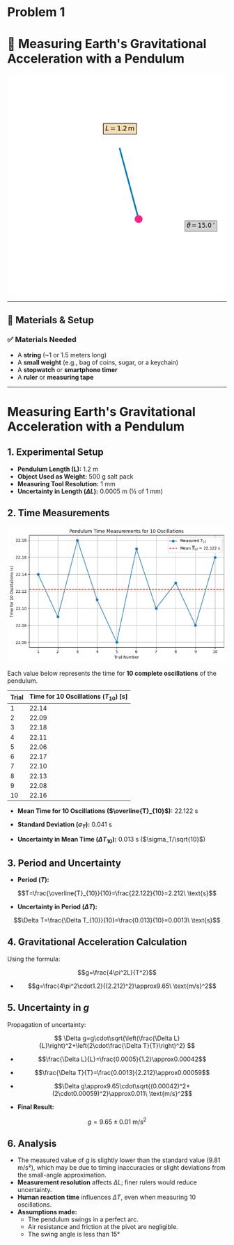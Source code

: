 # Problem 1

# 📏 Measuring Earth's Gravitational Acceleration with a Pendulum

![alt text](pendulum_setup_clean.gif)

---

## 🧪 Materials & Setup

### ✅ Materials Needed

- A **string** (~1 or 1.5 meters long)  
- A **small weight** (e.g., bag of coins, sugar, or a keychain)  
- A **stopwatch** or **smartphone timer**  
- A **ruler** or **measuring tape**  

---

# Measuring Earth's Gravitational Acceleration with a Pendulum

## 1. Experimental Setup

- **Pendulum Length (L):** 1.2 m  
- **Object Used as Weight:** 500 g salt pack  
- **Measuring Tool Resolution:** 1 mm  
- **Uncertainty in Length ($\Delta L$):** 0.0005 m (½ of 1 mm)

## 2. Time Measurements

![alt text](image.png)

Each value below represents the time for **10 complete oscillations** of the pendulum.

| Trial | Time for 10 Oscillations ($T_{10}$) [s] |
|-------|---------------------------|
| 1     | 22.14                     |
| 2     | 22.09                     |
| 3     | 22.18                     |
| 4     | 22.11                     |
| 5     | 22.06                     |
| 6     | 22.17                     |
| 7     | 22.10                     |
| 8     | 22.13                     |
| 9     | 22.08                     |
| 10    | 22.16                     |

- **Mean Time for 10 Oscillations ($\overline{T}_{10}$):** 22.122 s  

- **Standard Deviation ($\sigma_T$):** 0.041 s  

- **Uncertainty in Mean Time ($\Delta T_{10}$):** 0.013 s ($\sigma_T/\sqrt{10}$)

## 3. Period and Uncertainty

- **Period ($T$):**  

$$T=\frac{\overline{T}_{10}}{10}=\frac{22.122}{10}=2.212\ \text{s}$$

- **Uncertainty in Period ($\Delta T$):**  

$$\Delta T=\frac{\Delta T_{10}}{10}=\frac{0.013}{10}=0.0013\ \text{s}$$

## 4. Gravitational Acceleration Calculation

Using the formula:  

$$g=\frac{4\pi^2L}{T^2}$$

- $$g=\frac{4\pi^2\cdot1.2}{(2.212)^2}\approx9.65\ \text{m/s}^2$$

## 5. Uncertainty in $g$

Propagation of uncertainty:  

$$
\Delta g=g\cdot\sqrt{\left(\frac{\Delta L}{L}\right)^2+\left(2\cdot\frac{\Delta T}{T}\right)^2}
$$

- $$\frac{\Delta L}{L}=\frac{0.0005}{1.2}\approx0.00042$$  

- $$\frac{\Delta T}{T}=\frac{0.0013}{2.212}\approx0.00059$$  

- $$\Delta g\approx9.65\cdot\sqrt{(0.00042)^2+(2\cdot0.00059)^2}\approx0.011\ \text{m/s}^2$$

- **Final Result:**  

$$g=9.65\pm0.01\ \text{m/s}^2$$

## 6. Analysis

- The measured value of $g$ is slightly lower than the standard value (9.81 m/s²), which may be due to timing inaccuracies or slight deviations from the small-angle approximation.
- **Measurement resolution** affects $\Delta L$; finer rulers would reduce uncertainty.
- **Human reaction time** influences $\Delta T$, even when measuring 10 oscillations.
- **Assumptions made:**  
  - The pendulum swings in a perfect arc.  
  - Air resistance and friction at the pivot are negligible.  
  - The swing angle is less than 15°

